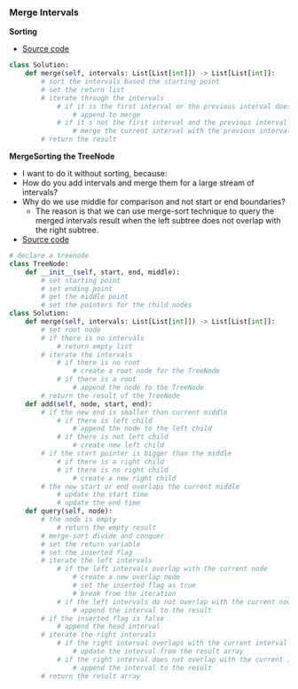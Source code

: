 ### Merge Intervals
**Sorting**
- [Source code](source/Sorting.py)
```python
class Solution:
    def merge(self, intervals: List[List[int]]) -> List[List[int]]:
        # sort the intervals based the starting point
        # set the return list
        # iterate through the intervals 
            # if it is the first interval or the previous interval does not overlap with the current interval
                # append to merge 
            # if it s not the first interval and the previous interval overlaps with the current interval
                # merge the current interval with the previous interval
        # return the result
```

**MergeSorting the TreeNode**
- I want to do it without sorting, because:
- How do you add intervals and merge them for a large stream of intervals?
- Why do we use middle for comparison and not start or end boundaries?
    - The reason is that we can use merge-sort technique to query the merged intervals result when the left subtree does not overlap with the right subtree.    
- [Source code](source/TreeMergeSort.py)
```python
# declare a treenode 
class TreeNode:
    def __init__(self, start, end, middle):
        # set starting point 
        # set ending point 
        # get the middle point 
        # set the pointers for the child nodes
class Solution:
    def merge(self, intervals: List[List[int]]) -> List[List[int]]:
        # set root node
        # if there is no intervals
            # return empty list
        # iterate the intervals
            # if there is no root
                # create a root node for the TreeNode 
            # if there is a root
                # append the node to the TreeNode 
        # return the result of the TreeNode
    def add(self, node, start, end):
        # if the new end is smaller than current middle 
            # if there is left child 
                # append the node to the left child 
            # if there is not left child
                # create new left child 
        # if the start pointer is bigger than the middle 
            # if there is a right child 
            # if there is no right child 
                # create a new right child 
        # the new start or end overlaps the current middle
            # update the start time 
            # update the end time
    def query(self, node):
        # the node is empty 
            # return the empty result 
        # merge-sort divide and conquer
        # set the return variable 
        # set the inserted flag 
        # iterate the left intervals
            # if the left intervals overlap with the current node
                # create a new overlap node
                # set the inserted flag as true 
                # break from the iteration
            # if the left intervals do not overlap with the current node 
                # append the interval to the result 
        # if the inserted flag is false
            # append the head interval 
        # iterate the right intervals
            # if the right interval overlaps with the current interval 
                # update the interval from the result array
            # if the right interval does not overlap with the current interval
                # append the interval to the result 
        # return the result array 
```


